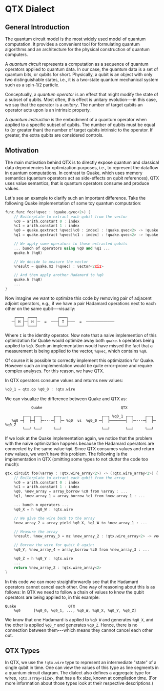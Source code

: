 # QTX Dialect

## General Introduction

The quantum circuit model is the most widely used model of quantum
computation.  It provides a convenient tool for formulating quantum
algorithms and an architecture for the physical construction of quantum
computers.

A _quantum circuit_ represents a computation as a sequence of quantum
operators applied to quantum data.  In our case, the quantum data is a set
of quantum bits, or qubits for short.  Physically, a qubit is an object with
only two distinguishable states, i.e., it is a two-state quantum mechanical
system such as a spin-1/2 particle.

Conceptually, a _quantum operator_ is an effect that might modify the state
of a subset of qubits. Most often, this effect is unitary evolution---in
this case, we say that the operator is a _unitary_.  The number of target
qubits an operator acts upon is an intrinsic property.

A _quantum instruction_ is the embodiment of a quantum operator when applied
to a specific subset of qubits.  The number of qubits must be equal to (or
greater than) the number of target qubits intrinsic to the operator.  If
greater, the extra qubits are considered controls.

## Motivation

The main motivation behind QTX is to directly expose quantum and classical
data dependencies for optimization purposes, i.e., to represent the dataflow
in quantum computations.  In contrast to Quake, which uses memory semantics
(quantum operators act as side-effects on qubit references), QTX uses value
semantics, that is quantum operators consume and produce values.

Let's see an example to clarify such an important difference.  Take the
following Quake implementation of some toy quantum computation:

```cpp
func.func foo(%qvec : !quake.qvec<2>) {
    // Boilerplate to extract each qubit from the vector
    %c0 = arith.constant 0 : index
    %c1 = arith.constant 1 : index
    %q0 = quake.qextract %qvec[%c0 : index] : !quake.qvec<2> -> !quake.qref
    %q1 = quake.qextract %qvec[%c1 : index] : !quake.qvec<2> -> !quake.qref

    // We apply some operators to those extracted qubits
    ... bunch of operators using %q0 and %q1 ...
    quake.h (%q0)

    // We decide to measure the vector
    %result = quake.mz (%qvec) : vector<2xi1>

    // And then apply another Hadamard to %q0
    quake.h (%q0)
    ...
}
```

Now imagine we want to optimize this code by removing pair of adjacent
adjoint operators, e.g., if we have a pair Hadamard operations next to each
other on the same qubit---visually:

```
    ┌───┐ ┌───┐         ┌───┐
   ─┤ H ├─┤ H ├─  =  ───┤ I ├───  =  ─────────────
    └───┘ └───┘         └───┘
```

Where `I` is the identity operator. Now note that a naive implemention of
this optimization for Quake would optimize away both `quake.h` operators
being applied to `%q0`.  Such an implementation would have missed the fact
that a measurement is being applied to the vector, `%qvec`, which contains
`%q0`.

Of course it is possible to correctly implement this optimization for Quake.
However such an implementation would be quite error-prone and require
complex analyses.  For this reason, we have QTX.

In QTX operators consume values and returns new values:

```cpp
%q0_1 = qtx.op %q0_0 : !qtx.wire
```

We can visualize the difference between Quake and QTX as:

```
            Quake                                    QTX

        ┌──┐ ┌──┐     ┌──┐                  ┌──┐ %q0_1 ┌──┐     ┌──┐
   %q0 ─┤  ├─┤  ├─···─┤  ├─ %q0  vs  %q0_0 ─┤  ├───────┤  ├─···─┤  ├─ %q0_Z
        └──┘ └──┘     └──┘                  └──┘       └──┘     └──┘
```

If we look at the Quake implementation again, we notice that the problem
with the naive optimization happens because the Hadamard operators are
connected by the same value `%q0`.  Since QTX consumes values and return
new values, we won't have this problem.  The following is the implementation
in QTX (omitting some types to not clutter the code too much):

```cpp
qtx.circuit foo(%array : !qtx.wire_array<2>) -> (!qtx.wire_array<2>) {
    // Boilerplate to extract each qubit from the array
    %c0 = arith.constant 0 : index
    %c1 = arith.constant 1 : index
    %q0, %new_array = array_borrow %c0 from %array : ...
    %q1, %new_array_1 = array_borrow %c1 from %new_array_1 : ...

    ... bunch o operators ...
    %q0_X = h %q0_W : !qtx.wire

    // We give the wire back to the array
    %new_array_2 = array_yield %q0_X, %q1_W to %new_array_1 : ...

    // Measure the array
    %result, %new_array_3 = mz %new_array_2 : !qtx.wire_array<2> -> vector<2xi1>, !qtx.wire_array<2>

    // Borrow the wire for qubit 0 again:
    %q0_Y, %new_array_4 = array_borrow %c0 from %new_array_3 : ...

    %q0_Z = h %q0_Y : !qtx.wire
    ...
    return %new_array_Z : !qtx.wire_array<2>
}
```

In this code we can more straightforwardly see that the Hadamard operators
cannot cancel each other.  One way of reasoning about this is as follows:
In QTX we need to follow a chain of values to know the qubit operators are
being applied to, in this example:

```
Quake                        QTX
    %q0      [%q0_0, %q0_1, ..., %q0_W, %q0_X, %q0_Y, %q0_Z]

```

We know that one Hadamard is applied to `%q0_W` and generates `%q0_X`, and
the other is applied `%q0_Y` and generates `%q0_Z`.  Hence, there is no
connection between them---which means they cannot cancel each other out.

## QTX Types

In QTX, we use the `!qtx.wire` type to represent an intermediate "state" of
a single qubit in time.  One can view the values of this type as line
segments in a quantum circuit diagram.  The dialect also defines a aggregate
type for wires, `!qtx.array<size>`, that has a fix size, known at
compilation time. (For more information about those types look at their
respective descriptions.)

